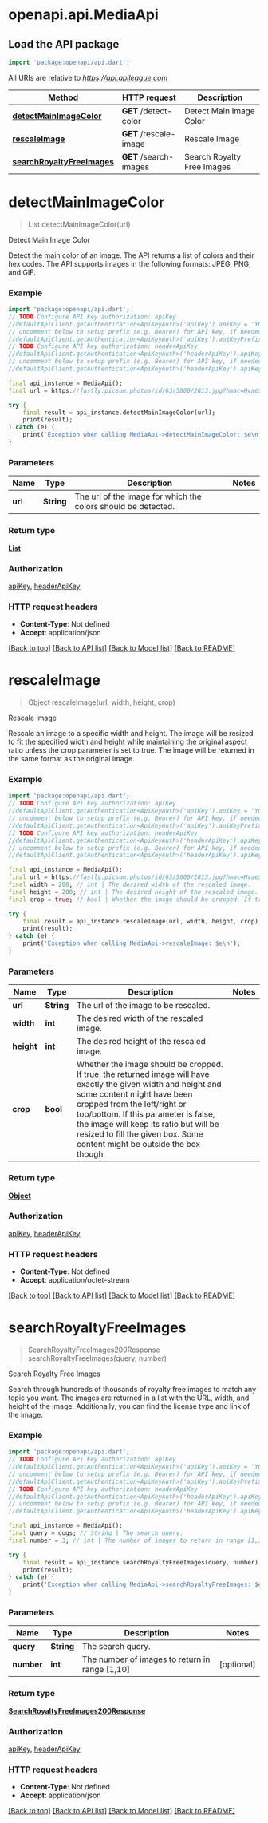 # openapi.api.MediaApi

## Load the API package
```dart
import 'package:openapi/api.dart';
```

All URIs are relative to *https://api.apileague.com*

Method | HTTP request | Description
------------- | ------------- | -------------
[**detectMainImageColor**](MediaApi.md#detectmainimagecolor) | **GET** /detect-color | Detect Main Image Color
[**rescaleImage**](MediaApi.md#rescaleimage) | **GET** /rescale-image | Rescale Image
[**searchRoyaltyFreeImages**](MediaApi.md#searchroyaltyfreeimages) | **GET** /search-images | Search Royalty Free Images


# **detectMainImageColor**
> List<DetectMainImageColor200ResponseInner> detectMainImageColor(url)

Detect Main Image Color

Detect the main color of an image. The API returns a list of colors and their hex codes. The API supports images in the following formats: JPEG, PNG, and GIF.

### Example
```dart
import 'package:openapi/api.dart';
// TODO Configure API key authorization: apiKey
//defaultApiClient.getAuthentication<ApiKeyAuth>('apiKey').apiKey = 'YOUR_API_KEY';
// uncomment below to setup prefix (e.g. Bearer) for API key, if needed
//defaultApiClient.getAuthentication<ApiKeyAuth>('apiKey').apiKeyPrefix = 'Bearer';
// TODO Configure API key authorization: headerApiKey
//defaultApiClient.getAuthentication<ApiKeyAuth>('headerApiKey').apiKey = 'YOUR_API_KEY';
// uncomment below to setup prefix (e.g. Bearer) for API key, if needed
//defaultApiClient.getAuthentication<ApiKeyAuth>('headerApiKey').apiKeyPrefix = 'Bearer';

final api_instance = MediaApi();
final url = https://fastly.picsum.photos/id/63/5000/2813.jpg?hmac=HvaeSK6WT-G9bYF_CyB2m1ARQirL8UMnygdU9W6PDvM ; // String | The url of the image for which the colors should be detected.

try {
    final result = api_instance.detectMainImageColor(url);
    print(result);
} catch (e) {
    print('Exception when calling MediaApi->detectMainImageColor: $e\n');
}
```

### Parameters

Name | Type | Description  | Notes
------------- | ------------- | ------------- | -------------
 **url** | **String**| The url of the image for which the colors should be detected. | 

### Return type

[**List<DetectMainImageColor200ResponseInner>**](DetectMainImageColor200ResponseInner.md)

### Authorization

[apiKey](../README.md#apiKey), [headerApiKey](../README.md#headerApiKey)

### HTTP request headers

 - **Content-Type**: Not defined
 - **Accept**: application/json

[[Back to top]](#) [[Back to API list]](../README.md#documentation-for-api-endpoints) [[Back to Model list]](../README.md#documentation-for-models) [[Back to README]](../README.md)

# **rescaleImage**
> Object rescaleImage(url, width, height, crop)

Rescale Image

Rescale an image to a specific width and height. The image will be resized to fit the specified width and height while maintaining the original aspect ratio unless the crop parameter is set to true. The image will be returned in the same format as the original image.

### Example
```dart
import 'package:openapi/api.dart';
// TODO Configure API key authorization: apiKey
//defaultApiClient.getAuthentication<ApiKeyAuth>('apiKey').apiKey = 'YOUR_API_KEY';
// uncomment below to setup prefix (e.g. Bearer) for API key, if needed
//defaultApiClient.getAuthentication<ApiKeyAuth>('apiKey').apiKeyPrefix = 'Bearer';
// TODO Configure API key authorization: headerApiKey
//defaultApiClient.getAuthentication<ApiKeyAuth>('headerApiKey').apiKey = 'YOUR_API_KEY';
// uncomment below to setup prefix (e.g. Bearer) for API key, if needed
//defaultApiClient.getAuthentication<ApiKeyAuth>('headerApiKey').apiKeyPrefix = 'Bearer';

final api_instance = MediaApi();
final url = https://fastly.picsum.photos/id/63/5000/2813.jpg?hmac=HvaeSK6WT-G9bYF_CyB2m1ARQirL8UMnygdU9W6PDvM ; // String | The url of the image to be rescaled.
final width = 200; // int | The desired width of the rescaled image.
final height = 200; // int | The desired height of the rescaled image.
final crop = true; // bool | Whether the image should be cropped. If true, the returned image will have exactly the given width and height and some content might have been cropped from the left/right or top/bottom. If this parameter is false, the image will keep its ratio but will be resized to fill the given box. Some content might be outside the box though.

try {
    final result = api_instance.rescaleImage(url, width, height, crop);
    print(result);
} catch (e) {
    print('Exception when calling MediaApi->rescaleImage: $e\n');
}
```

### Parameters

Name | Type | Description  | Notes
------------- | ------------- | ------------- | -------------
 **url** | **String**| The url of the image to be rescaled. | 
 **width** | **int**| The desired width of the rescaled image. | 
 **height** | **int**| The desired height of the rescaled image. | 
 **crop** | **bool**| Whether the image should be cropped. If true, the returned image will have exactly the given width and height and some content might have been cropped from the left/right or top/bottom. If this parameter is false, the image will keep its ratio but will be resized to fill the given box. Some content might be outside the box though. | 

### Return type

[**Object**](Object.md)

### Authorization

[apiKey](../README.md#apiKey), [headerApiKey](../README.md#headerApiKey)

### HTTP request headers

 - **Content-Type**: Not defined
 - **Accept**: application/octet-stream

[[Back to top]](#) [[Back to API list]](../README.md#documentation-for-api-endpoints) [[Back to Model list]](../README.md#documentation-for-models) [[Back to README]](../README.md)

# **searchRoyaltyFreeImages**
> SearchRoyaltyFreeImages200Response searchRoyaltyFreeImages(query, number)

Search Royalty Free Images

Search through hundreds of thousands of royalty free images to match any topic you want. The images are returned in a list with the URL, width, and height of the image. Additionally, you can find the license type and link of the image.

### Example
```dart
import 'package:openapi/api.dart';
// TODO Configure API key authorization: apiKey
//defaultApiClient.getAuthentication<ApiKeyAuth>('apiKey').apiKey = 'YOUR_API_KEY';
// uncomment below to setup prefix (e.g. Bearer) for API key, if needed
//defaultApiClient.getAuthentication<ApiKeyAuth>('apiKey').apiKeyPrefix = 'Bearer';
// TODO Configure API key authorization: headerApiKey
//defaultApiClient.getAuthentication<ApiKeyAuth>('headerApiKey').apiKey = 'YOUR_API_KEY';
// uncomment below to setup prefix (e.g. Bearer) for API key, if needed
//defaultApiClient.getAuthentication<ApiKeyAuth>('headerApiKey').apiKeyPrefix = 'Bearer';

final api_instance = MediaApi();
final query = dogs; // String | The search query.
final number = 3; // int | The number of images to return in range [1,10]

try {
    final result = api_instance.searchRoyaltyFreeImages(query, number);
    print(result);
} catch (e) {
    print('Exception when calling MediaApi->searchRoyaltyFreeImages: $e\n');
}
```

### Parameters

Name | Type | Description  | Notes
------------- | ------------- | ------------- | -------------
 **query** | **String**| The search query. | 
 **number** | **int**| The number of images to return in range [1,10] | [optional] 

### Return type

[**SearchRoyaltyFreeImages200Response**](SearchRoyaltyFreeImages200Response.md)

### Authorization

[apiKey](../README.md#apiKey), [headerApiKey](../README.md#headerApiKey)

### HTTP request headers

 - **Content-Type**: Not defined
 - **Accept**: application/json

[[Back to top]](#) [[Back to API list]](../README.md#documentation-for-api-endpoints) [[Back to Model list]](../README.md#documentation-for-models) [[Back to README]](../README.md)

